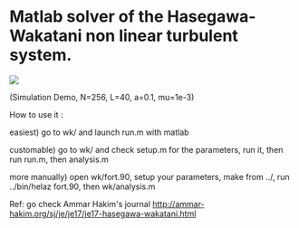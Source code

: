 # Matlab solver of the Hasegawa-Wakatani non linear turbulent system.

![](density.gif)

(Simulation Demo, N=256, L=40, a=0.1, mu=1e-3)

How to use it : 

easiest) go to wk/ and launch run.m with matlab

customable) go to wk/ and check setup.m for the parameters, run it, then run run.m, then analysis.m

more manually) open wk/fort.90, setup your parameters, make from ../, run ../bin/helaz fort.90, then wk/analysis.m

Ref: go check Ammar Hakim's journal http://ammar-hakim.org/sj/je/je17/je17-hasegawa-wakatani.html
